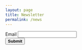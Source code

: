 ```yaml
---
layout: page
title: Newsletter
permalink: /news
---
```


<form action='https://forms.zohopublic.com/heavensbake/form/Contact/formperma/P60BMCqp4KG6ktW9EcSgaVWS9prVSjgRdYcxhoZVYNE/htmlRecords/submit' name='form' id='form' method='POST' accept-charset='UTF-8' enctype='multipart/form-data'>
<input type="hidden" name="zf_referrer_name" value="newsletter">
<input type="hidden" name="zf_redirect_url" value="https://heavensbake.com">
    <input type="hidden" name="zc_gad" value="">
        <!--Email-->
        <label> Email </label>
        <input type="text" maxlength="255" name="Email" value="" fieldType=9 placeholder="" />
        <br>
    <button type="submit"><b>Submit</b></button></form>
